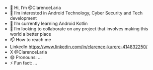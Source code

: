 - 👋 Hi, I’m @ClarenceLaria
- 👀 I’m interested in Android Technology, Cyber Security and Tech development
- 🌱 I’m currently learning Android Kotlin
- 💞️ I’m looking to collaborate on any project that involves making this world a better place
- 📫 How to reach me
- LinkedIn https://www.linkedin.com/in/clarence-kurere-414832250/
- X @ClarenceLaria
- 😄 Pronouns: ...
- ⚡ Fun fact: ...

<!---
ClarenceLaria/ClarenceLaria is a ✨ special ✨ repository because its `README.md` (this file) appears on your GitHub profile.
You can click the Preview link to take a look at your changes.
--->
